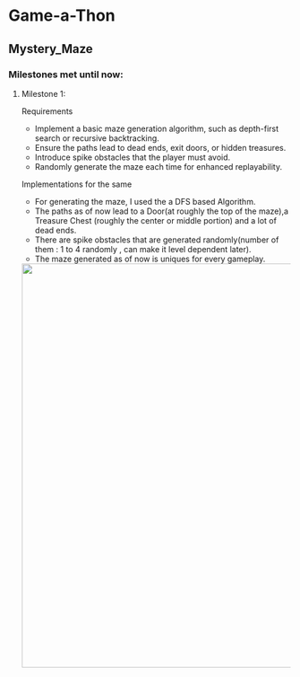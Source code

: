<h1>Game-a-Thon</h1>
<h2>Mystery_Maze</h2>
<h3>Milestones met until now:</h3>
<ol>
  <li>Milestone 1:
  <p>Requirements</p>
  <ul>
    <li>Implement a basic maze generation algorithm, such as depth-first search or recursive backtracking.</li>
    <li>Ensure the paths lead to dead ends, exit doors, or hidden treasures.</li>
    <li>Introduce spike obstacles that the player must avoid.</li>
    <li>Randomly generate the maze each time for enhanced replayability.</li>
  </ul>
    <p>Implementations for the same</p>
    <ul>
      <li>For generating the maze, I used the a DFS based Algorithm.
      <li>The paths as of now lead to a Door(at roughly the top of the maze),a Treasure Chest (roughly the center or middle portion) and a lot of dead ends.
      <li>There are spike obstacles that are generated randomly(number of them : 1 to 4 randomly , can make it level dependent later).
      <li>The maze generated as of now is uniques for every gameplay.
    </ul>
    <img src = "https://github-production-user-asset-6210df.s3.amazonaws.com/148906347/346294019-b0203f25-4c06-4391-b17a-acfcc8f0136c.png?X-Amz-Algorithm=AWS4-HMAC-SHA256&X-Amz-Credential=AKIAVCODYLSA53PQK4ZA%2F20240706%2Fus-east-1%2Fs3%2Faws4_request&X-Amz-Date=20240706T191742Z&X-Amz-Expires=300&X-Amz-Signature=bf1157f623ec13df6624a6e001d26307c00672ceff9f6a0c8ecb280e0403f726&X-Amz-SignedHeaders=host&actor_id=148906347&key_id=0&repo_id=824835899" height = "720" width = "960" >
  </li>
</ol>

